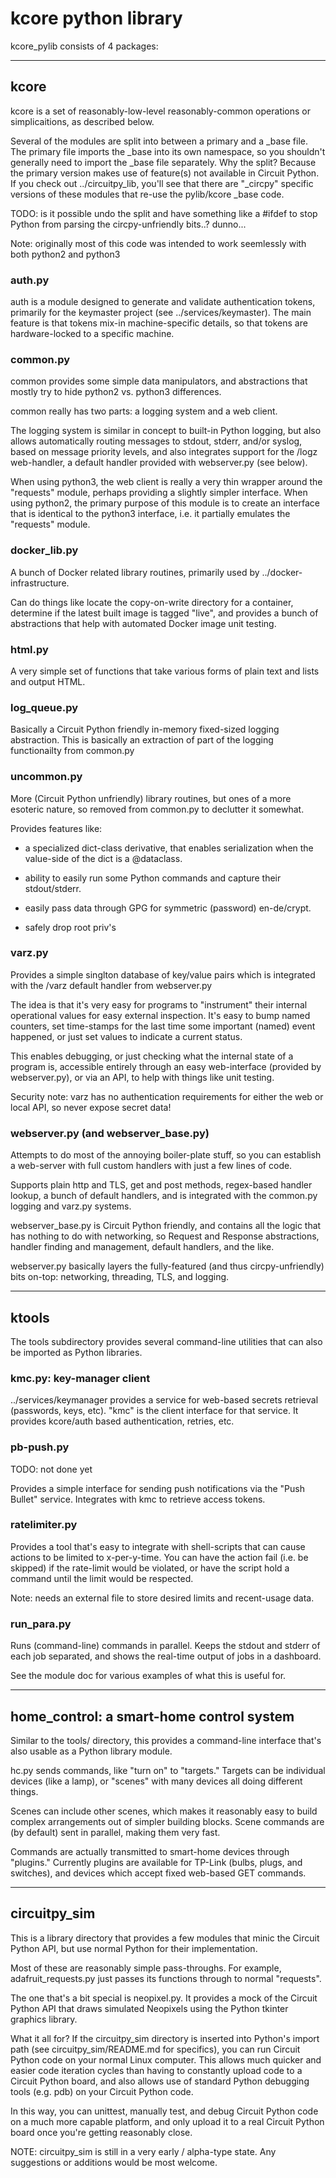 # kcore python library

kcore_pylib consists of 4 packages:

- - - 
## kcore

kcore is a set of reasonably-low-level reasonably-common operations or
simplicaitions, as described below.

Several of the modules are split into between a primary and a _base file.  The
primary file imports the _base into its own namespace, so you shouldn't
generally need to import the _base file separately.  Why the split?  Because
the primary version makes use of feature(s) not available in Circuit Python.
If you check out ../circuitpy_lib, you'll see that there are "_circpy"
specific versions of these modules that re-use the pylib/kcore _base code.

TODO: is it possible undo the split and have something like a #ifdef to stop
Python from parsing the circpy-unfriendly bits..?  dunno...

Note: originally most of this code was intended to work seemlessly with both
python2 and python3


### auth.py

auth is a module designed to generate and validate authentication tokens,
primarily for the keymaster project (see ../services/keymaster).  The main
feature is that tokens mix-in machine-specific details, so that tokens
are hardware-locked to a specific machine.


### common.py

common provides some simple data manipulators, and abstractions that mostly
try to hide python2 vs. python3 differences.

common really has two parts: a logging system and a web client.

The logging system is similar in concept to built-in Python logging, but also
allows automatically routing messages to stdout, stderr, and/or syslog, based
on message priority levels, and also integrates support for the /logz
web-handler, a default handler provided with webserver.py (see below).

When using python3, the web client is really a very thin wrapper around the
"requests" module, perhaps providing a slightly simpler interface.  When using
python2, the primary purpose of this module is to create an interface that is
identical to the python3 interface, i.e. it partially emulates the "requests"
module.


### docker_lib.py

A bunch of Docker related library routines, primarily used by
../docker-infrastructure.

Can do things like locate the copy-on-write directory for a container,
determine if the latest built image is tagged "live", and provides a bunch of
abstractions that help with automated Docker image unit testing.


### html.py

A very simple set of functions that take various forms of plain text and lists
and output HTML.


### log_queue.py

Basically a Circuit Python friendly in-memory fixed-sized logging abstraction.
This is basically an extraction of part of the logging functionailty from
common.py


### uncommon.py

More (Circuit Python unfriendly) library routines, but ones of a more esoteric
nature, so removed from common.py to declutter it somewhat.

Provides features like:

  - a specialized dict-class derivative, that enables serialization when the
    value-side of the dict is a @dataclass.

  - ability to easily run some Python commands and capture their stdout/stderr.

  - easily pass data through GPG for symmetric (password) en-de/crypt.

  - safely drop root priv's


### varz.py

Provides a simple singlton database of key/value pairs which is integrated
with the /varz default handler from webserver.py

The idea is that it's very easy for programs to "instrument" their internal
operational values for easy external inspection.  It's easy to bump named
counters, set time-stamps for the last time some important (named) event
happened, or just set values to indicate a current status.

This enables debugging, or just checking what the internal state of a program
is, accessible entirely through an easy web-interface (provided by
webserver.py), or via an API, to help with things like unit testing.

Security note: varz has no authentication requirements for either the web or
local API, so never expose secret data!


### webserver.py (and webserver_base.py)

Attempts to do most of the annoying boiler-plate stuff, so you can establish a
web-server with full custom handlers with just a few lines of code.

Supports plain http and TLS, get and post methods, regex-based handler lookup,
a bunch of default handlers, and is integrated with the common.py logging and
varz.py systems.

webserver_base.py is Circuit Python friendly, and contains all the logic that
has nothing to do with networking, so Request and Response abstractions,
handler finding and management, default handlers, and the like.

webserver.py basically layers the fully-featured (and thus circpy-unfriendly)
bits on-top: networking, threading, TLS, and logging.


- - - 
## ktools

The tools subdirectory provides several command-line utilities that can also
be imported as Python libraries.


### kmc.py: key-manager client

../services/keymanager provides a service for web-based secrets retrieval
(passwords, keys, etc).  "kmc" is the client interface for that service.  It
provides kcore/auth based authentication, retries, etc.


### pb-push.py

TODO: not done yet

Provides a simple interface for sending push notifications via the "Push
Bullet" service.  Integrates with kmc to retrieve access tokens.


### ratelimiter.py

Provides a tool that's easy to integrate with shell-scripts that can cause
actions to be limited to x-per-y-time.  You can have the action fail (i.e. be
skipped) if the rate-limit would be violated, or have the script hold a
command until the limit would be respected.

Note: needs an external file to store desired limits and recent-usage data.


### run_para.py

Runs (command-line) commands in parallel.  Keeps the stdout and stderr of each
job separated, and shows the real-time output of jobs in a dashboard.

See the module doc for various examples of what this is useful for.


- - - 
## home_control: a smart-home control system

Similar to the tools/ directory, this provides a command-line interface that's
also usable as a Python library module.

hc.py sends commands, like "turn on" to "targets."  Targets can be individual
devices (like a lamp), or "scenes" with many devices all doing different
things.

Scenes can include other scenes, which makes it reasonably easy to build
complex arrangements out of simpler building blocks.  Scene commands are (by
default) sent in parallel, making them very fast.

Commands are actually transmitted to smart-home devices through "plugins."
Currently plugins are available for TP-Link (bulbs, plugs, and switches), and
devices which accept fixed web-based GET commands.


- - - 
## circuitpy_sim

This is a library directory that provides a few modules that minic the Circuit
Python API, but use normal Python for their implementation.

Most of these are reasonably simple pass-throughs.  For example,
adafruit_requests.py just passes its functions through to normal "requests".

The one that's a bit special is neopixel.py.  It provides a mock of the
Circuit Python API that draws simulated Neopixels using the Python tkinter
graphics library.

What it all for?  If the circuitpy_sim directory is inserted into Python's
import path (see circuitpy_sim/README.md for specifics), you can run Circuit
Python code on your normal Linux computer.  This allows much quicker and
easier code iteration cycles than having to constantly upload code to a
Circuit Python board, and also allows use of standard Python debugging tools
(e.g. pdb) on your Circuit Python code.

In this way, you can unittest, manually test, and debug Circuit Python code on
a much more capable platform, and only upload it to a real Circuit Python
board once you're getting reasonably close.

NOTE: circuitpy_sim is still in a very early / alpha-type state.  Any
suggestions or additions would be most welcome.

